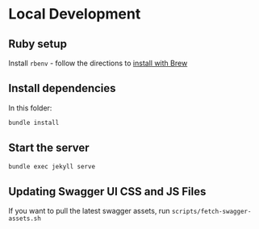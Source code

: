 # Local Development

## Ruby setup

Install `rbenv` - follow the directions to [install with Brew](https://github.com/rbenv/rbenv)

## Install dependencies

In this folder:

```sh
bundle install
```

## Start the server

```sh
bundle exec jekyll serve
```

## Updating Swagger UI CSS and JS Files

If you want to pull the latest swagger assets, run `scripts/fetch-swagger-assets.sh`
